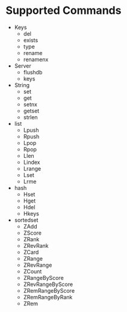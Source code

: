 # Supported Commands

- Keys
  - del
  - exists
  - type
  - rename
  - renamenx
- Server
  - flushdb
  - keys
- String
  - set
  - get
  - setnx
  - getset
  - strlen
- list
  - Lpush
  - Rpush
  - Lpop
  - Rpop
  - Llen
  - Lindex
  - Lrange
  - Lset
  - Lrme
- hash
  - Hset
  - Hget
  - Hdel
  - Hkeys
- sortedset
  - ZAdd 
  - ZScore 
  - ZRank 
  - ZRevRank 
  - ZCard 
  - ZRange 
  - ZRevRange 
  - ZCount 
  - ZRangeByScore
  - ZRevRangeByScore 
  - ZRemRangeByScore 
  - ZRemRangeByRank
  - ZRem